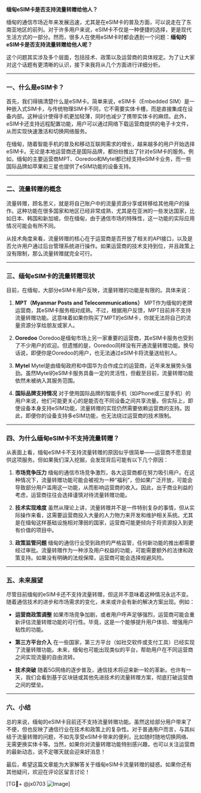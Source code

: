 **缅甸eSIM卡是否支持流量转赠给他人？**

缅甸的通信市场近年来发展迅速，尤其是在eSIM卡的普及方面，可以说走在了东南亚地区的前列。对于许多用户来说，eSIM卡不仅是一种便捷的选择，更是现代生活方式的一部分。然而，很多人在使用eSIM卡时都会遇到一个问题：**缅甸的eSIM卡是否支持流量转赠给他人呢？**

这个问题其实涉及多个层面，包括技术、政策以及运营商的具体规定。为了让大家对这个话题有更清晰的认识，接下来我将从几个方面进行详细分析。

---

### 一、什么是eSIM卡？

首先，我们得搞清楚什么是eSIM卡。简单来说，eSIM卡（Embedded SIM）是一种嵌入式SIM卡，与传统物理SIM卡不同，它不需要实体卡槽，而是直接集成在设备内部。这种设计使得手机更加轻薄，同时也减少了携带实体卡的麻烦。此外，eSIM卡还支持远程配置功能，用户可以通过网络下载运营商提供的电子卡文件，从而实现快速激活和切换网络服务。

在缅甸，随着智能手机的普及和移动互联网需求的增长，越来越多的用户开始选择eSIM卡。无论是本地运营商还是国际品牌，都纷纷推出了针对eSIM卡的服务。例如，缅甸的主要运营商MPT、Ooredoo和Mytel都已经支持eSIM卡业务，而一些国际品牌如苹果和三星也提供了eSIM功能的设备支持。

---

### 二、流量转赠的概念

流量转赠，顾名思义，就是将自己账户中的流量资源分享或转移给其他用户的操作。这种功能在很多国家和地区已经非常成熟，尤其是在亚洲的一些发达国家，比如日本、韩国和新加坡。但在缅甸，由于通信市场的特殊性，这一功能的实际应用情况可能会有所不同。

从技术角度来看，流量转赠的核心在于运营商是否开放了相关的API接口，以及是否允许用户通过后台管理系统进行操作。如果运营商的技术支持到位，并且政策上没有限制，那么流量转赠就完全可行。

---

### 三、缅甸eSIM卡的流量转赠现状

目前，在缅甸，大部分eSIM卡用户反映，流量转赠的功能是有限的。具体来说：

1. **MPT（Myanmar Posts and Telecommunications）**
   MPT作为缅甸的老牌运营商，其eSIM卡服务相对成熟。不过，根据用户反馈，MPT目前并不支持流量转赠功能。这意味着如果你购买了MPT的eSIM卡，你就无法将自己的流量资源分享给朋友或家人。

2. **Ooredoo**
   Ooredoo是缅甸市场上另一家重要的运营商，其eSIM卡服务也受到了不少用户的欢迎。但遗憾的是，Ooredoo同样没有开通流量转赠功能。换句话说，即便你是Ooredoo的用户，也无法通过eSIM卡将流量送给别人。

3. **Mytel**
   Mytel是由缅甸政府和中国华为合作成立的运营商，近年来发展势头强劲。虽然Mytel的eSIM卡服务具备一定的灵活性，但截至目前，流量转赠功能依然未被纳入其服务范围。

4. **国际品牌支持情况**
   对于使用国际品牌的智能手机（如iPhone或三星手机）的用户来说，他们可能更关心的是能否在不同设备之间共享流量。但实际上，即使设备本身支持eSIM功能，流量转赠的实现仍然需要依赖运营商的支持。因此，即便你的设备支持多eSIM功能，也无法绕过运营商的技术限制。

---

### 四、为什么缅甸eSIM卡不支持流量转赠？

从表面上看，缅甸eSIM卡不支持流量转赠的原因似乎很简单——运营商不愿意提供这项服务。但如果我们深入挖掘，会发现背后可能有以下几个原因：

1. **市场竞争压力**
   缅甸的通信市场竞争激烈，各大运营商都在努力吸引用户。在这种情况下，流量转赠功能可能会被视为一种“福利”，但如果广泛开放，可能会导致部分用户滥用这一功能，从而影响运营商的收入。因此，出于商业利益的考虑，运营商往往会选择谨慎对待流量转赠功能。

2. **技术实现难度**
   虽然从理论上讲，流量转赠并不是一件特别复杂的事情，但从实际操作来看，这需要运营商投入大量的人力物力来开发和维护相关系统。尤其是在缅甸这样基础设施相对薄弱的国家，运营商可能更倾向于将资源投入到更有价值的项目中。

3. **政策监管问题**
   缅甸的通信行业受到政府的严格监管，任何新功能的推出都需要经过审批。流量转赠作为一种涉及用户权益的功能，可能需要额外的法律和政策支持。如果没有明确的法规保障，运营商可能会选择规避风险。

---

### 五、未来展望

尽管目前缅甸的eSIM卡还不支持流量转赠，但这并不意味着这种情况永远不变。随着通信技术的进步和市场需求的变化，未来或许会有新的解决方案出现。例如：

- **运营商政策调整**
  如果市场竞争加剧，或者用户呼声足够强烈，运营商可能会重新评估流量转赠功能的可行性。毕竟，这是一个能够提升用户体验、增强用户粘性的功能。

- **第三方平台介入**
  在一些国家，第三方平台（如社交软件或支付工具）已经实现了流量转赠功能。未来，缅甸也可能出现类似的平台，帮助用户在不同运营商之间实现流量的自由流转。

- **技术突破**
  随着5G网络的逐步普及，通信技术将迎来新一轮的革新。也许有一天，我们会看到基于区块链或其他先进技术的流量转赠方案，彻底打破运营商之间的壁垒。

---

### 六、小结

总的来说，缅甸的eSIM卡目前还不支持流量转赠功能。虽然这给部分用户带来了不便，但也反映了通信行业在技术和政策上的复杂性。对于普通用户而言，与其纠结于流量转赠的问题，不如先享受eSIM卡带来的便利，比如随时随地切换网络、无需更换实体卡等。当然，如果你对流量转赠功能特别感兴趣，也可以关注运营商的最新动态，说不定哪天就会迎来好消息！

最后，希望这篇文章能为大家解答关于缅甸eSIM卡流量转赠的疑惑。如果你还有其他疑问，欢迎在评论区留言讨论！  

[TG💪+ @jx0703 ![Image](https://github.com/user-attachments/assets/dbca1d08-cadb-493c-b0ec-ad6f7a83f270)]